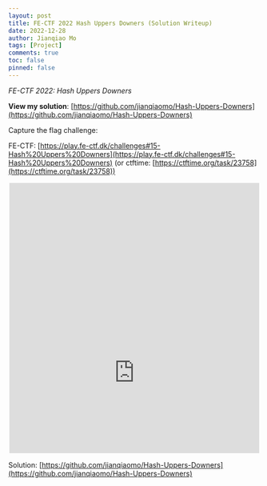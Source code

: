 ```yaml
---
layout: post
title: FE-CTF 2022 Hash Uppers Downers (Solution Writeup)
date: 2022-12-28
author: Jianqiao Mo
tags: [Project]
comments: true
toc: false
pinned: false
---
```


_FE-CTF 2022: Hash Uppers Downers_

**View my solution**: [https://github.com/jianqiaomo/Hash-Uppers-Downers](https://github.com/jianqiaomo/Hash-Uppers-Downers)

Capture the flag challenge: 

FE-CTF: [https://play.fe-ctf.dk/challenges#15-Hash%20Uppers%20Downers](https://play.fe-ctf.dk/challenges#15-Hash%20Uppers%20Downers)
(or ctftime: [https://ctftime.org/task/23758](https://ctftime.org/task/23758))

<div style="overflow: hidden; margin: 15px auto; width: 500px; height: 540px;">
<iframe scrolling="no" src="https://play.fe-ctf.dk/challenges#15-Hash%20Uppers%20Downers" style="border: 0px none; margin-left: -75px; height: 812px; margin-top: -27px; width: 650px;">
</iframe>
</div>


Solution: [https://github.com/jianqiaomo/Hash-Uppers-Downers](https://github.com/jianqiaomo/Hash-Uppers-Downers)
